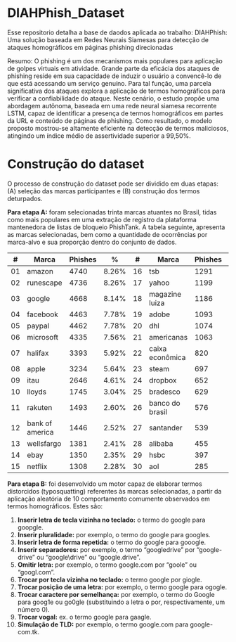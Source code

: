 # DIAHPhish_Dataset

Esse repositorio detalha a base de daodos aplicada ao trabalho: DIAHPhish: Uma solução baseada em Redes Neurais Siamesas para detecção de ataques homográficos em páginas phishing direcionadas

Resumo: O phishing é um dos mecanismos mais populares para aplicação de golpes virtuais em atividade. Grande parte da eficácia dos ataques de phishing reside em sua capacidade de induzir o usuário a convencê-lo de que está acessando um serviço genuíno. Para tal função, uma parcela significativa dos ataques explora a aplicação de termos homográficos para verificar a confiabilidade do ataque. Neste cenário, o estudo propõe uma abordagem autônoma, baseada em uma rede neural siamesa recorrente LSTM, capaz de identificar a presença de termos homográficos em partes da URL e conteúdo de páginas de phishing. Como resultado, o modelo proposto mostrou-se altamente eficiente na detecção de termos maliciosos, atingindo um índice médio de assertividade superior a 99,50\%.

# Construção do dataset

O processo de construção do dataset pode ser dividido em duas etapas: (A) seleção das marcas participantes e (B) construção dos termos deturpados.

**Para etapa A:** foram selecionadas trinta marcas atuantes no Brasil, tidas como mais populares em uma extração de registro da plataforma mantenedora de listas de bloqueio PhishTank. A tabela seguinte, apresenta as marcas selecionadas, bem como a quantidade de ocorrências por marca-alvo e sua proporção dentro do conjunto de dados.

| # | Marca | Phishes | % | # | Marca | Phishes | % |
| ----- | ----- | ----- | ----- | ----- | ----- | ----- | ----- |
| 01 | amazon | 4740 | 8.26% | 16 | tsb | 1291 | 2.25% |
| 02 | runescape | 4736 | 8.26% | 17 | yahoo | 1199 | 2.09% |
| 03 | google | 4668 | 8.14% | 18 | magazine luiza | 1186 | 2.07% |
| 04 | facebook | 4463 | 7.78% | 19 | adobe | 1093 | 1.91% |
| 05 | paypal | 4462 | 7.78% | 20 | dhl | 1074 | 1.87% |
| 06 | microsoft | 4335 | 7.56% | 21 | americanas | 1063 | 1.85% |
| 07 | halifax | 3393 | 5.92% | 22 | caixa econômica | 820 | 1.43% |
| 08 | apple | 3234 | 5.64% | 23 |steam | 697 | 1.22% |
| 09 | itau | 2646 | 4.61% | 24 | dropbox | 652 | 1.14% |
| 10 | lloyds | 1745 | 3.04% | 25 | bradesco | 629 | 1.10% |
| 11 | rakuten | 1493 | 2.60% | 26 | banco do brasil | 576 | 1.00% |
| 12 | bank of america | 1446 | 2.52% | 27 | santander | 539 | 0.94% |
| 13 | wellsfargo | 1381 | 2.41% | 28 | alibaba | 455 | 0.79% |
| 14 | ebay | 1350 | 2.35% | 29 | hsbc | 397 | 0.69% |
| 15 | netflix | 1308 | 2.28% | 30 | aol | 285 | 0.50% |

**Para etapa B:** foi desenvolvido um motor capaz de elaborar termos distorcidos (typosquatting) referentes às marcas selecionadas, a partir da aplicação aleatória de 10 comportamento comumente observados em termos homográficos. Estes são:

01. **Inserir letra de tecla vizinha no teclado:** o termo do google para goopgle.
02. **Inserir pluralidade:** por exemplo, o termo do google para googles.
03. **Inserir letra de forma repetida:** o termo do google para gooogle.
04. **Inserir separadores:** por exemplo, o termo “googledrive” por “google-drive” ou “google\drive” ou “google.drive”.
05. **Omitir letra:** por exemplo, o termo google.com por “goole” ou “googl.com”.
06. **Trocar por tecla vizinha no teclado:** o termo google por giogle.
07. **Trocar posição de uma letra:** por exemplo, o termo google para ogogle.
08. **Trocar caractere por semelhança:** por exemplo, o termo do Google para goog1e ou go0gle (substituindo a letra o por, respectivamente, um número 0).
09. **Trocar vogal:** ex. o termo google para gaagle.
10. **Simulação de TLD:** por exemplo, o termo google.com para google-com.tk.
